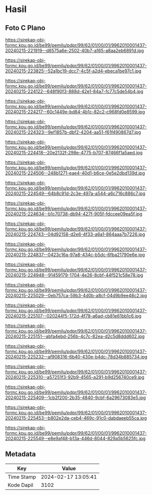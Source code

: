 # Hasil

## Foto C Plano

https://sirekap-obj-formc.kpu.go.id/be99/pemilu/pdpr/99/62/01/00/01/9962010001437-20240215-221919--d8575a6e-2502-40b7-a165-a8aa2eb6891d.jpg

https://sirekap-obj-formc.kpu.go.id/be99/pemilu/pdpr/99/62/01/00/01/9962010001437-20240215-223825--52a1bc19-dcc7-4c5f-a2d4-ebeca1be97c1.jpg

https://sirekap-obj-formc.kpu.go.id/be99/pemilu/pdpr/99/62/01/00/01/9962010001437-20240215-224122--648f90f3-888d-42e1-84a7-fc77c5de54b4.jpg

https://sirekap-obj-formc.kpu.go.id/be99/pemilu/pdpr/99/62/01/00/01/9962010001437-20240215-224217--60c1449e-bd84-4b1c-82c2-c968fd0e8599.jpg

https://sirekap-obj-formc.kpu.go.id/be99/pemilu/pdpr/99/62/01/00/01/9962010001437-20240215-224323--9ef1857b-dbf2-4204-aa51-f61f490867d7.jpg

https://sirekap-obj-formc.kpu.go.id/be99/pemilu/pdpr/99/62/01/00/01/9962010001437-20240215-224418--20e2132f-298e-4775-b707-87466f1a5aed.jpg

https://sirekap-obj-formc.kpu.go.id/be99/pemilu/pdpr/99/62/01/00/01/9962010001437-20240215-224506--248b1271-eae4-40d1-b6ce-0e5e2dbd139d.jpg

https://sirekap-obj-formc.kpu.go.id/be99/pemilu/pdpr/99/62/01/00/01/9962010001437-20240215-224549--64b8c91d-2c3e-497a-a544-a6c716c886c7.jpg

https://sirekap-obj-formc.kpu.go.id/be99/pemilu/pdpr/99/62/01/00/01/9962010001437-20240215-224634--b1c70738-db94-427f-905f-fdccee09ea5f.jpg

https://sirekap-obj-formc.kpu.go.id/be99/pemilu/pdpr/99/62/01/00/01/9962010001437-20240215-224743--04d92158-d2e6-4f33-a6a1-864aaa7b7226.jpg

https://sirekap-obj-formc.kpu.go.id/be99/pemilu/pdpr/99/62/01/00/01/9962010001437-20240215-224837--0423c16a-97a8-434c-b5dc-6fba21790e6e.jpg

https://sirekap-obj-formc.kpu.go.id/be99/pemilu/pdpr/99/62/01/00/01/9962010001437-20240215-224948--91459179-1704-4e26-8cbf-44f521c58e78.jpg

https://sirekap-obj-formc.kpu.go.id/be99/pemilu/pdpr/99/62/01/00/01/9962010001437-20240215-225029--0eb757ca-59b3-4d0b-a8cf-04d9b9ee48c2.jpg

https://sirekap-obj-formc.kpu.go.id/be99/pemilu/pdpr/99/62/01/00/01/9962010001437-20240215-225107--020244f5-172d-4f78-a6ad-cb81e61bb1c6.jpg

https://sirekap-obj-formc.kpu.go.id/be99/pemilu/pdpr/99/62/01/00/01/9962010001437-20240215-225151--abfa4ebd-256b-4c7c-82ea-d2c5d8ddd602.jpg

https://sirekap-obj-formc.kpu.go.id/be99/pemilu/pdpr/99/62/01/00/01/9962010001437-20240215-225232--af908316-6b40-430e-b4dc-78d34b885734.jpg

https://sirekap-obj-formc.kpu.go.id/be99/pemilu/pdpr/99/62/01/00/01/9962010001437-20240215-225310--a57251f3-92b9-4565-a291-b9d256740ce9.jpg

https://sirekap-obj-formc.kpu.go.id/be99/pemilu/pdpr/99/62/01/00/01/9962010001437-20240215-225409--1cb2f200-2b35-4840-9cbf-6a29673083e5.jpg

https://sirekap-obj-formc.kpu.go.id/be99/pemilu/pdpr/99/62/01/00/01/9962010001437-20240215-225453--b802e2da-ceb4-469c-91c0-dabdaeeb55ca.jpg

https://sirekap-obj-formc.kpu.go.id/be99/pemilu/pdpr/99/62/01/00/01/9962010001437-20240215-225549--e8e9af48-b13a-446d-8044-829a5b5625fc.jpg


## Metadata

| Key        | Value               |
| ---------- | ------------------- |
| Time Stamp | 2024-02-17 13:05:41 |
| Kode Dapil | 3102                |



